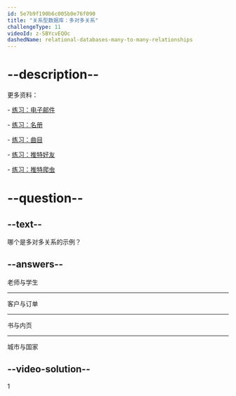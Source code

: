 ```yaml
---
id: 5e7b9f190b6c005b0e76f090
title: "关系型数据库：多对多关系"
challengeType: 11
videoId: z-SBYcvEQOc
dashedName: relational-databases-many-to-many-relationships
---
```


# --description--

更多资料：

\- [练习：电子邮件](https://www.youtube.com/watch?v=uQ3Qv1z_Vao)

\- [练习：名册](https://www.youtube.com/watch?v=qEkUEAz8j3o)

\- [练习：曲目](https://www.youtube.com/watch?v=I-E7avcPeSE)

\- [练习：推特好友](https://www.youtube.com/watch?v=RZRAoBFIH6A)

\- [练习：推特爬虫](https://www.youtube.com/watch?v=xBaJddvJL4A)

# --question--

## --text--

哪个是多对多关系的示例？

## --answers--

老师与学生

---

客户与订单

---

书与内页

---

城市与国家

## --video-solution--

1
